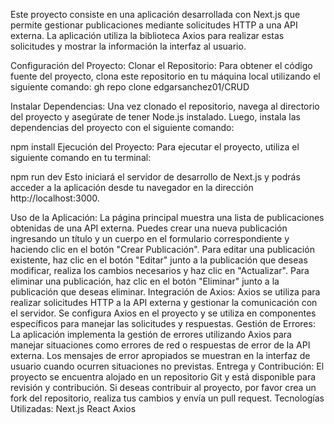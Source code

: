 Este proyecto consiste en una aplicación desarrollada con Next.js que permite gestionar publicaciones mediante solicitudes HTTP a una API externa. La aplicación utiliza la biblioteca Axios para realizar estas solicitudes y mostrar la información la interfaz al usuario.

Configuración del Proyecto:
Clonar el Repositorio: Para obtener el código fuente del proyecto, clona este repositorio en tu máquina local utilizando el siguiente comando:
gh repo clone edgarsanchez01/CRUD


Instalar Dependencias: Una vez clonado el repositorio, navega al directorio del proyecto y asegúrate de tener Node.js instalado. Luego, instala las dependencias del proyecto con el siguiente comando:

npm install
Ejecución del Proyecto:
Para ejecutar el proyecto, utiliza el siguiente comando en tu terminal:


npm run dev
Esto iniciará el servidor de desarrollo de Next.js y podrás acceder a la aplicación desde tu navegador en la dirección http://localhost:3000.

Uso de la Aplicación:
La página principal muestra una lista de publicaciones obtenidas de una API externa.
Puedes crear una nueva publicación ingresando un título y un cuerpo en el formulario correspondiente y haciendo clic en el botón "Crear Publicación".
Para editar una publicación existente, haz clic en el botón "Editar" junto a la publicación que deseas modificar, realiza los cambios necesarios y haz clic en "Actualizar".
Para eliminar una publicación, haz clic en el botón "Eliminar" junto a la publicación que deseas eliminar.
Integración de Axios:
Axios se utiliza para realizar solicitudes HTTP a la API externa y gestionar la comunicación con el servidor.
Se configura Axios en el proyecto y se utiliza en componentes específicos para manejar las solicitudes y respuestas.
Gestión de Errores:
La aplicación implementa la gestión de errores utilizando Axios para manejar situaciones como errores de red o respuestas de error de la API externa.
Los mensajes de error apropiados se muestran en la interfaz de usuario cuando ocurren situaciones no previstas.
Entrega y Contribución:
El proyecto se encuentra alojado en un repositorio Git y está disponible para revisión y contribución.
Si deseas contribuir al proyecto, por favor crea un fork del repositorio, realiza tus cambios y envía un pull request.
Tecnologías Utilizadas:
Next.js
React
Axios
